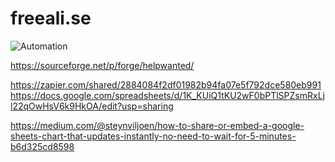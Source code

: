 # freeali.se

<img src="https://imgs.xkcd.com/comics/automation.png" title="'Automating' comes from the roots 'auto-' meaning 'self-', and 'mating', meaning 'screwing'." alt="Automation" srcset="https://imgs.xkcd.com/comics/automation_2x.png 2x"/>

https://sourceforge.net/p/forge/helpwanted/

https://zapier.com/shared/2884084f2df01982b94fa07e5f792dce580eb991
https://docs.google.com/spreadsheets/d/1K_KUiQ1tKU2wF0bPTlSPZsmRxLjl22qOwHsV6k9HkOA/edit?usp=sharing

https://medium.com/@steynviljoen/how-to-share-or-embed-a-google-sheets-chart-that-updates-instantly-no-need-to-wait-for-5-minutes-b6d325cd8598


